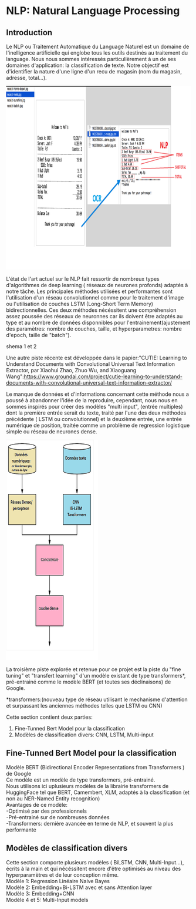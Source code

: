 # NLP: Natural Language Processing  

## Introduction  

Le NLP ou Traitement Automatique du Language Naturel est un domaine de l'inelligence artificielle qui englobe tous les outils destinés au traitement du language. Nous nous sommes intéressés particulièrement à un de ses domaines d'application: la classification de texte.
Notre objectif est d'identifier la nature d'une ligne d'un recu de magasin (nom du magasin, adresse, total...).

<img src="https://github.com/LauraBreton-leonard/PRD-LB/blob/main/NLP/ReadmeContent/SchemaObjectif.png" width="1000" height="500"/>  

L'état de l'art actuel sur le NLP fait ressortir de nombreux types d'algorithmes de deep learning ( réseaux de neurones profonds) adaptés à notre tâche. Les principales méthodes utilisées et performantes sont l'utilisation d'un réseau convolutionnel comme pour le traitement d'image ou l'utilisation de couches LSTM (Long-Short Term Memory) bidirectionnelles. Ces deux méthodes nécéssitent une compréhension assez poussée des réseaux de neuronnes car ils doivent être adaptés au type et au nombre de données disponnibles pour l'entrainement(ajustement des paramètres: nombre de couches, taille, et hyperparametres: nombre d'epoch, taille de "batch").  

shema 1 et 2 

Une autre piste récente est développée dans le papier:"CUTIE: Learning to Understand Documents with Convolutional Universal Text Information Extractor, par
Xiaohui Zhao, Zhuo Wu, and Xiaoguang Wang":https://www.groundai.com/project/cutie-learning-to-understand-documents-with-convolutional-universal-text-information-extractor/  

Le manque de données et d'informations concernant cette méthode nous a poussé à abandonner l'idée de la reproduire, cependant, nous nous en sommes inspirés pour créer des modèles "multi input", (entrée multiples) dont la première entrée serait du texte, traité par l'une des deux méthodes précédente ( LSTM ou convolutionnel) et la deuxième entrée, une entrée numérique de position, traitée comme un problème de regression logistique simple ou réseau de neurones dense.

<img src="https://github.com/LauraBreton-leonard/PRD-LB/blob/main/NLP/ReadmeContent/SchemaMultiInput.png" width="250" height="600"/>
  
  
La troisième piste explorée et retenue pour ce projet est la piste du "fine tuning" et "transfert learning" d'un modèle existant de type transformers*, pré-entrainé comme le modèle BERT (et toutes ses déclinaisons) de Google.  

*transformers:(nouveau type de réseau utilisant le mechanisme d'attention et surpassant les anciennes méthodes telles que LSTM ou CNN)


Cette section contient deux parties:  
1) Fine-Tunned Bert Model pour la classification  
2) Modèles de classification divers: CNN, LSTM, Multi-input  

## Fine-Tunned Bert Model pour la classification  

Modèle BERT (Bidirectional Encoder Representations from Transformers ) de Google  
Ce modèle est un modèle de type transformers, pré-entrainé.  
Nous utilisons ici uplusieurs modèles de la librairie transformers de HuggingFace tel que BERT, Camembert, XLM, adaptés à la classification (et non au NER-Named Entity recognition)  
Avantages de ce modèle:  
-Optimisé par des professionnels  
-Pré-entrainé sur de nombreuses données  
-Transformers: dernière avancée en terme de NLP, et souvent la plus performante 

##  Modèles de classification divers  

Cette section comporte plusieurs modèles ( BiLSTM, CNN, Multi-Input...), écrits à la main et qui nécéssitent encore d'être optimisés au niveau des hyperparamètres et de leur conception même.  
Modèle 1: Regression Linéaire Naive Bayes  
Modèle 2: Embedding+Bi-LSTM avec et sans Attention layer  
Modèle 3: Embedding+CNN  
Modèle 4 et 5: Multi-Input models 
 

